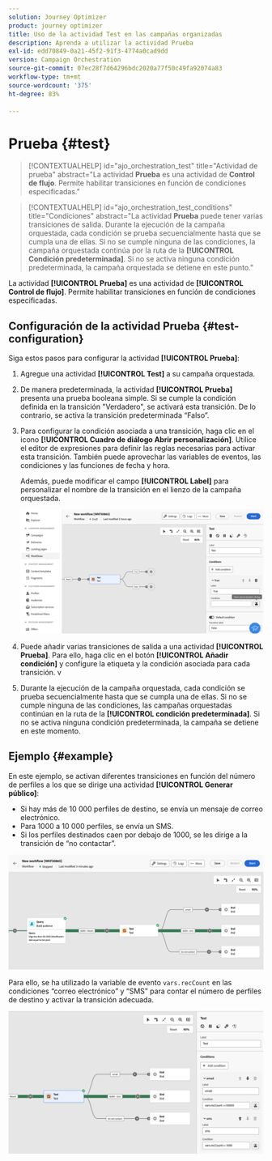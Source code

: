 ```yaml
---
solution: Journey Optimizer
product: journey optimizer
title: Uso de la actividad Test en las campañas organizadas
description: Aprenda a utilizar la actividad Prueba
exl-id: edd70849-0a21-45f2-91f3-4774a0cad9dd
version: Campaign Orchestration
source-git-commit: 07ec28f7d64296bdc2020a77f50c49fa92074a83
workflow-type: tm+mt
source-wordcount: '375'
ht-degree: 83%

---
```



# Prueba {#test}

>[!CONTEXTUALHELP]
>id="ajo_orchestration_test"
>title="Actividad de prueba"
>abstract="La actividad **Prueba** es una actividad de **Control de flujo**. Permite habilitar transiciones en función de condiciones especificadas."

>[!CONTEXTUALHELP]
>id="ajo_orchestration_test_conditions"
>title="Condiciones"
>abstract="La actividad **Prueba** puede tener varias transiciones de salida. Durante la ejecución de la campaña orquestada, cada condición se prueba secuencialmente hasta que se cumpla una de ellas. Si no se cumple ninguna de las condiciones, la campaña orquestada continúa por la ruta de la **[!UICONTROL Condición predeterminada]**. Si no se activa ninguna condición predeterminada, la campaña orquestada se detiene en este punto."

La actividad **[!UICONTROL Prueba]** es una actividad de **[!UICONTROL Control de flujo]**. Permite habilitar transiciones en función de condiciones especificadas.

## Configuración de la actividad Prueba {#test-configuration}

Siga estos pasos para configurar la actividad **[!UICONTROL Prueba]**:

1. Agregue una actividad **[!UICONTROL Test]** a su campaña orquestada.

1. De manera predeterminada, la actividad **[!UICONTROL Prueba]** presenta una prueba booleana simple. Si se cumple la condición definida en la transición &quot;Verdadero&quot;, se activará esta transición. De lo contrario, se activa la transición predeterminada “Falso”.

1. Para configurar la condición asociada a una transición, haga clic en el icono **[!UICONTROL Cuadro de diálogo Abrir personalización]**. Utilice el editor de expresiones para definir las reglas necesarias para activar esta transición. También puede aprovechar las variables de eventos, las condiciones y las funciones de fecha y hora.

   Además, puede modificar el campo **[!UICONTROL Label]** para personalizar el nombre de la transición en el lienzo de la campaña orquestada.

   ![](../assets/workflow-test-default.png)

1. Puede añadir varias transiciones de salida a una actividad **[!UICONTROL Prueba]**. Para ello, haga clic en el botón **[!UICONTROL Añadir condición]** y configure la etiqueta y la condición asociada para cada transición.
v
1. Durante la ejecución de la campaña orquestada, cada condición se prueba secuencialmente hasta que se cumpla una de ellas. Si no se cumple ninguna de las condiciones, las campañas orquestadas continúan en la ruta de la **[!UICONTROL condición predeterminada]**. Si no se activa ninguna condición predeterminada, la campaña se detiene en este momento.

## Ejemplo {#example}

En este ejemplo, se activan diferentes transiciones en función del número de perfiles a los que se dirige una actividad **[!UICONTROL Generar público]**:

* Si hay más de 10 000 perfiles de destino, se envía un mensaje de correo electrónico.
* Para 1000 a 10 000 perfiles, se envía un SMS.
* Si los perfiles destinados caen por debajo de 1000, se les dirige a la transición de “no contactar”.

![](../assets/workflow-test-example.png)

Para ello, se ha utilizado la variable de evento `vars.recCount` en las condiciones “correo electrónico” y “SMS” para contar el número de perfiles de destino y activar la transición adecuada.

![](../assets/workflow-test-example-config.png)
